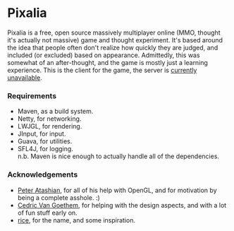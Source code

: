 # Pixalia #
Pixalia is a free, open source massively multiplayer online (MMO, thought it's actually not massive) game and thought experiment. It's based around the idea that people often don't realize how quickly they are judged, and included (or excluded) based on appearance. Admittedly, this was somewhat of an after-thought, and the game is mostly just a learning experience. This is the client for the game, the server is [currently unavailable](https://www.github.com/aaronweiss74).

### Requirements ###
* Maven, as a build system.
* Netty, for networking.
* LWJGL, for rendering.
* JInput, for input.
* Guava, for utilities.  
* SFL4J, for logging.  
n.b. Maven is nice enough to actually handle all of the dependencies.

### Acknowledgements ###
* [Peter Atashian](https://www.github.com/retep998), for all of his help with OpenGL, and for motivation by being a complete asshole. :)
* [Cedric Van Goethem](https://www.github.com/Zepheus), for helping with the design aspects, and with a lot of fun stuff early on.
* [rice](https://www.github.com/wahlao), for the name, and some inspiration.
